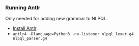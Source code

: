 ### Running Antlr 

Only needed for adding new grammar to NLPQL.

* [Install Antlr](https://github.com/antlr/antlr4/blob/master/doc/getting-started.md)
* `antlr4 -Dlanguage=Python3 -no-listener nlpql_lexer.g4 nlpql_parser.g4`
